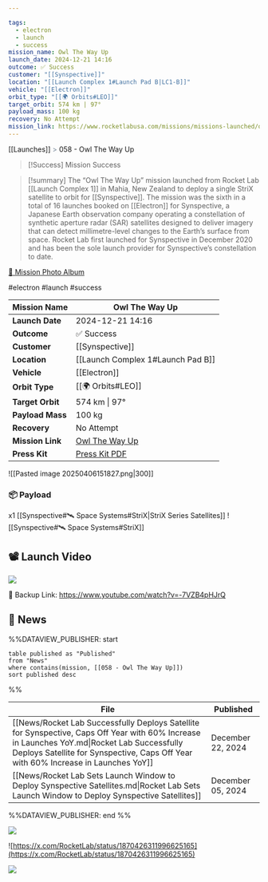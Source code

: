 ```yaml
---

tags:
  - electron
  - launch
  - success
mission_name: Owl The Way Up
launch_date: 2024-12-21 14:16
outcome: ✅ Success
customer: "[[Synspective]]"
location: "[[Launch Complex 1#Launch Pad B|LC1-B]]"
vehicle: "[[Electron]]"
orbit_type: "[[🌍 Orbits#LEO]]"
target_orbit: 574 km | 97°
payload_mass: 100 kg
recovery: No Attempt
mission_link: https://www.rocketlabusa.com/missions/missions-launched/owl-the-way-up/
---
```

[[Launches]]  <span style="color: LightSlateGray">></span>  058 - Owl The Way Up

>[!Success] Mission Success

>[!summary]
The “Owl The Way Up” mission launched from Rocket Lab [[Launch Complex 1]] in Mahia, New Zealand to deploy a single StriX satellite to orbit for [[Synspective]]. The mission was the sixth in a total of 16 launches booked on [[Electron]] for Synspective, a Japanese Earth observation company operating a constellation of synthetic aperture radar (SAR) satellites designed to deliver imagery that can detect millimetre-level changes to the Earth’s surface from space. Rocket Lab first launched for Synspective in December 2020 and has been the sole launch provider for Synspective’s constellation to date.
>
[📸 Mission Photo Album](https://www.flickr.com/photos/rocketlab/albums/72177720322675410/)

<div tabindex="0"></div>

#electron #launch #success

| **Mission Name** | Owl The Way Up                                                                            |
| ---------------- | ----------------------------------------------------------------------------------------- |
| **Launch Date**  | 2024-12-21 14:16                                                                          |
| **Outcome**      | ✅ Success                                                                                 |
| **Customer**     | [[Synspective]]                                                                           |
| **Location**     | [[Launch Complex 1#Launch Pad B]]                                                         |
| **Vehicle**      | [[Electron]]                                                                              |
| **Orbit Type**   | [[🌍 Orbits#LEO]]                                                                         |
| **Target Orbit** | 574 km &#124; 97°                                                                         |
| **Payload Mass** | 100 kg                                                                                    |
| **Recovery**     | No Attempt                                                                                |
| **Mission Link** | [Owl The Way Up](https://www.rocketlabusa.com/missions/missions-launched/owl-the-way-up/) |
| **Press Kit**    | [Press Kit PDF](https://rocketlabcorp.com/assets/Uploads/Owl-The-Way-Up-Press-Kit.pdf)    |


![[Pasted image 20250406151827.png|300]]


### 📦 Payload

x1 [[Synspective#🛰️ Space Systems#StriX|StriX Series Satellites]] ![[Synspective#🛰️ Space Systems#StriX]]

## 📽️ Launch Video

![](https://www.youtube.com/watch?v=-7VZB4pHJrQ)

🔗 Backup Link: https://www.youtube.com/watch?v=-7VZB4pHJrQ

## 📰 News
%%DATAVIEW_PUBLISHER: start
```
table published as "Published"
from "News"
where contains(mission, [[058 - Owl The Way Up]])
sort published desc
```
%%

| File                                                                                                                                                                                                                               | Published         |
| ---------------------------------------------------------------------------------------------------------------------------------------------------------------------------------------------------------------------------------- | ----------------- |
| [[News/Rocket Lab Successfully Deploys Satellite for Synspective, Caps Off Year with 60% Increase in Launches YoY.md\|Rocket Lab Successfully Deploys Satellite for Synspective, Caps Off Year with 60% Increase in Launches YoY]] | December 22, 2024 |
| [[News/Rocket Lab Sets Launch Window to Deploy Synspective Satellites.md\|Rocket Lab Sets Launch Window to Deploy Synspective Satellites]]                                                                                         | December 05, 2024 |

%%DATAVIEW_PUBLISHER: end %%

![](https://x.com/RocketLab/status/1870488181436829698)

![https://x.com/RocketLab/status/1870426311996625165](https://x.com/RocketLab/status/1870426311996625165)

![](https://x.com/RocketLab/status/1864798781751070985)

